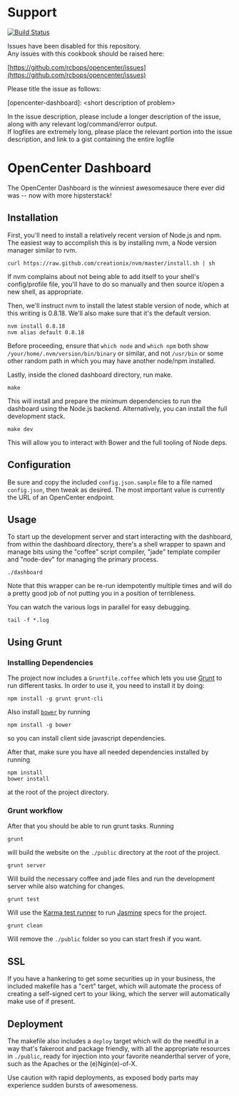 Support
=======

[![Build Status](https://travis-ci.org/kaofelix/opencenter-dashboard.png)](https://travis-ci.org/kaofelix/opencenter-dashboard)

Issues have been disabled for this repository.  
Any issues with this cookbook should be raised here:

[https://github.com/rcbops/opencenter/issues](https://github.com/rcbops/opencenter/issues)

Please title the issue as follows:

[opencenter-dashboard]: \<short description of problem\>

In the issue description, please include a longer description of the issue, along with any relevant log/command/error output.  
If logfiles are extremely long, please place the relevant portion into the issue description, and link to a gist containing the entire logfile

OpenCenter Dashboard
===

The OpenCenter Dashboard is the winniest awesomesauce there ever did was -- now
with more hipsterstack!

Installation
---

First, you'll need to install a relatively recent version of Node.js and
npm. The easiest way to accomplish this is by installing nvm, a Node version
manager similar to rvm.

    curl https://raw.github.com/creationix/nvm/master/install.sh | sh

If nvm complains about not being able to add itself to your shell's
config/profile file, you'll have to do so manually and then source it/open a
new shell, as appropriate.

Then, we'll instruct nvm to install the latest stable version of node, which at
this writing is 0.8.18. We'll also make sure that it's the default version.

    nvm install 0.8.18
    nvm alias default 0.8.18

Before proceeding, ensure that `which node` and `which npm` both show
`/your/home/.nvm/version/bin/binary` or similar, and not `/usr/bin` or some
other random path in which you may have another node/npm installed.

Lastly, inside the cloned dashboard directory, run make.

    make

This will install and prepare the minimum dependencies to run the dashboard
using the Node.js backend. Alternatively, you can install the full development
stack.

    make dev

This will allow you to interact with Bower and the full tooling of Node deps.

Configuration
---

Be sure and copy the included `config.json.sample` file to a file named
`config.json`, then tweak as desired. The most important value is currently the
URL of an OpenCenter endpoint.

Usage
---

To start up the development server and start interacting with the dashboard,
from within the dashboard directory, there's a shell wrapper to spawn and
manage bits using the "coffee" script compiler, "jade" template compiler and
"node-dev" for managing the primary process.

    ./dashboard

Note that this wrapper can be re-run idempotently multiple times and will do a
pretty good job of not putting you in a position of terribleness.

You can watch the various logs in parallel for easy debugging.

    tail -f *.log

Using Grunt
---

### Installing Dependencies


The project now includes a `Gruntfile.coffee` which lets you use
[Grunt](http://gruntjs.com/) to run different tasks. In order to use
it, you need to install it by doing:

    npm install -g grunt grunt-cli

Also install [`bower`](http://bower.io) by running

    npm install -g bower

so you can install client side javascript dependencies.

After that, make sure you have all needed dependencies installed
by running

    npm install
    bower install

at the root of the project directory. 

### Grunt workflow

After that you should be able to run grunt tasks. Running

    grunt

will build the website on the `./public` directory at the root of the
project.

    grunt server
    
Will build the necessary coffee and jade files and run the development
server while also watching for changes.

    grunt test
    
Will use the [Karma test runner](http://karma-runner.github.io)
to run [Jasmine](http://pivotal.github.io/jasmine/) specs for the
project.

    grunt clean

Will remove the `./public` folder so you can start fresh if you want.

SSL
---

If you have a hankering to get some securities up in your business, the included
makefile has a "cert" target, which will automate the process of creating a
self-signed cert to your liking, which the server will automatically make use of
if present.


Deployment
---

The makefile also includes a `deploy` target which will do the needful in a way
that's fakeroot and package friendly, with all the appropriate resources in
`./public`, ready for injection into your favorite neanderthal server of yore,
such as the Apaches or the (e)Ngin(e)-of-X.

Use caution with rapid deployments, as exposed body parts may experience sudden
bursts of awesomeness.
